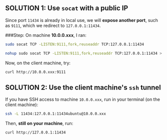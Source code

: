 ## SOLUTION 1: **Use `socat` with a public IP**
Since port `11434` is already in local use, we will **expose another port**, such as `9111`, which we redirect to `127.0.0.1:11434`.

###Step:
On machine **10.0.0.xxx**, I ran:
```bash
sudo socat TCP -LISTEN:9111,fork,reuseaddr TCP:127.0.0.1:11434

nohup sudo socat TCP -LISTEN:9111,fork,reuseaddr TCP:127.0.0.1:11434 > ~/socat.log 2>&1 &
```

Now, on the client machine, try:
```bash
curl http://10.0.0.xxx:9111
```

## SOLUTION 2: **Use the client machine's `ssh` tunnel**
If you have SSH access to machine `10.0.0.xxx`, run in your terminal (on the client machine):
```bash
ssh -L 11434:127.0.0.1:11434ubuntu@10.0.0.xxx
```

Then, **still on your machine**, run:
```bash
curl http://127.0.0.1:11434
```